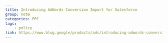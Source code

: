 ```yaml
---
title: Introducing AdWords Conversion Import for Salesforce
group: note
categories: PPC
tags:
    - policy
link: https://www.blog.google/products/ads/introducing-adwords-conversion-import-for-salesforce/
---
```

